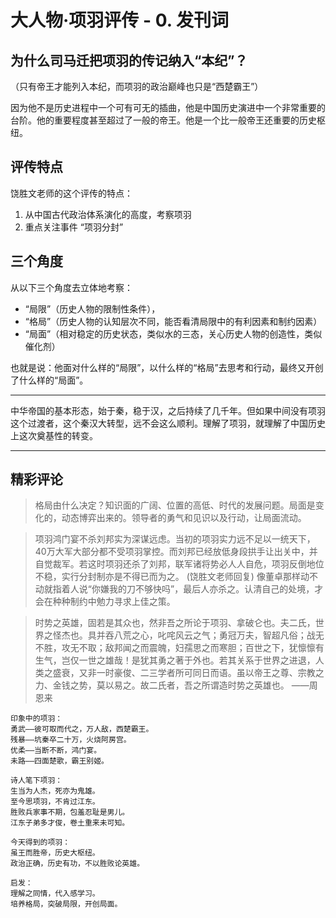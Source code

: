 
# 大人物·项羽评传 - 0. 发刊词


## 为什么司马迁把项羽的传记纳入“本纪”？

（只有帝王才能列入本纪，而项羽的政治巅峰也只是“西楚霸王”）

因为他不是历史进程中一个可有可无的插曲，他是中国历史演进中一个非常重要的台阶。他的重要程度甚至超过了一般的帝王。他是一个比一般帝王还重要的历史枢纽。

## 评传特点

饶胜文老师的这个评传的特点：

1. 从中国古代政治体系演化的高度，考察项羽 
2. 重点关注事件 “项羽分封”

## 三个角度

从以下三个角度去立体地考察：

- “局限”（历史人物的限制性条件），
- “格局”（历史人物的认知层次不同，能否看清局限中的有利因素和制约因素）
- “局面”（相对稳定的历史状态，类似水的三态，关心历史人物的创造性，类似催化剂）

也就是说：他面对什么样的“局限”，以什么样的“格局”去思考和行动，最终又开创了什么样的“局面”。

-------------

中华帝国的基本形态，始于秦，稳于汉，之后持续了几千年。但如果中间没有项羽这个过渡者，这个秦汉大转型，远不会这么顺利。理解了项羽，就理解了中国历史上这次奠基性的转变。

-------------

## 精彩评论

> 格局由什么决定？知识面的广阔、位置的高低、时代的发展问题。局面是变化的，动态博弈出来的。领导者的勇气和见识以及行动，让局面流动。

> 项羽鸿门宴不杀刘邦实为深谋远虑。当初的项羽实力远不足以一统天下，40万大军大部分都不受项羽掌控。而刘邦已经放低身段拱手让出关中，并自觉裁军。若这时项羽还杀了刘邦，联军诸将势必人人自危，项羽反倒地位不稳，实行分封制亦是不得已而为之。 (饶胜文老师回复) 像董卓那样动不动就指着人说“你嫌我的刀不够快吗”，最后人亦杀之。认清自己的处境，才会在种种制约中勉力寻求上佳之策。

> 时势之英雄，固若是其众也，然非吾之所论于项羽、拿破仑也。夫二氏，世界之怪杰也。具并吞八荒之心，叱咤风云之气；勇冠万夫，智超凡俗；战无不胜，攻无不取；敌邦闻之而震魄，妇孺思之而寒胆；百世之下，犹懔懔有生气，岂仅一世之雄哉！是犹其勇之著于外也。若其关系于世界之进退，人类之盛衰，又非一时豪俊、二三学者所可同日而语。虽以帝王之尊、宗教之力、金钱之势，莫以易之。故二氏者，吾之所谓造时势之英雄也。 ——周恩来

```
印象中的项羽：
勇武——彼可取而代之，万人敌，西楚霸王。
残暴——坑秦卒二十万，火烧阿房宫。
优柔——当断不断，鸿门宴。
未路——四面楚歌，霸王别姬。

诗人笔下项羽：
生当为人杰，死亦为鬼雄。
至今思项羽，不肯过江东。
胜败兵家事不期，包羞忍耻是男儿。
江东子弟多才俊，卷土重来未可知。

今天得到的项羽：
虽王而胜帝，历史大枢纽。
政治正确，历史有功，不以胜败论英雄。

启发：
理解之同情，代入感学习。
培养格局，突破局限，开创局面。
```




